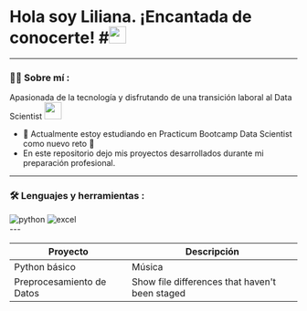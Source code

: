 <h1>
  Hola soy Liliana. ¡Encantada de conocerte!
  #<img src="https://media.giphy.com/media/hvRJCLFzcasrR4ia7z/giphy.gif" width="30px"/>
</h1>

---
 <div id="header" align="left">

### :woman_technologist: Sobre mí :

Apasionada de la tecnología y disfrutando de una transición laboral al Data Scientist <img src="https://media.giphy.com/media/WUlplcMpOCEmTGBtBW/giphy.gif" width="30">
* :telescope: Actualmente estoy estudiando en Practicum Bootcamp Data Scientist como nuevo reto :muscle:
* En este repositorio dejo mis proyectos desarrollados durante mi preparación profesional.
---

### :hammer_and_wrench: Lenguajes y herramientas :
  
  <div id="header" align="left">
    <img src="https://img.shields.io/badge/Python-3776AB?style=for-the-badge&logo=python&logoColor=white" alt="python"/>
  </a>
    <img src="https://img.shields.io/badge/Microsoft_Excel-217346?style=for-the-badge&logo=microsoft-excel&logoColor=white" alt="excel"/>
  </a>
 
</div>
---
<div id="header" align="left">
  
| Proyecto | Descripción |
| --- | --- |
| Python básico | Música |
| Preprocesamiento de Datos | Show file differences that haven't been staged |
